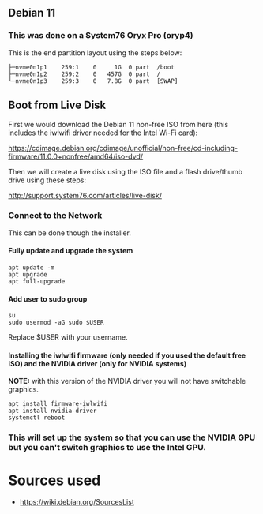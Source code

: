 ## Debian 11

### This was done on a System76 Oryx Pro (oryp4)

This is the end partition layout using the steps below:

```nvme0n1        259:0    0 465.8G  0 disk  
├─nvme0n1p1    259:1    0     1G  0 part  /boot
├─nvme0n1p2    259:2    0   457G  0 part  /
└─nvme0n1p3    259:3    0   7.8G  0 part  [SWAP]
```

## Boot from Live Disk

First we would download the Debian 11 non-free ISO from here (this includes the iwlwifi driver needed for the Intel Wi-Fi card):

https://cdimage.debian.org/cdimage/unofficial/non-free/cd-including-firmware/11.0.0+nonfree/amd64/iso-dvd/

Then we will create a live disk using the ISO file and a flash drive/thumb drive using these steps:

http://support.system76.com/articles/live-disk/

### Connect to the Network

This can be done though the installer.

#### Fully update and upgrade the system

```
apt update -m
apt upgrade
apt full-upgrade
```

#### Add user to sudo group 

```
su 
sudo usermod -aG sudo $USER
```

Replace $USER with your username.

#### Installing the iwlwifi firmware (only needed if you used the default free ISO) and the NVIDIA driver (only for NVIDIA systems) 

**NOTE:** with this version of the NVIDIA driver you will not have switchable graphics. 

```
apt install firmware-iwlwifi
apt install nvidia-driver
systemctl reboot
```

### This will set up the system so that you can use the NVIDIA GPU but you can't switch graphics to use the Intel GPU. 

# Sources used
- https://wiki.debian.org/SourcesList
